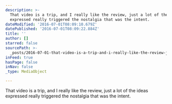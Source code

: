 ```yaml
---
description: >-
  That video is a trip, and I really like the review, just a lot of the ideas
  expressed really triggered the nostalgia that was the intent.
dateModified: '2016-07-01T08:09:10.679Z'
datePublished: '2016-07-01T08:09:22.884Z'
title: ''
author: []
starred: false
sourcePath: >-
  _posts/2016-07-01-that-video-is-a-trip-and-i-really-like-the-review-just-a-l.md
inFeed: true
hasPage: false
inNav: false
_type: MediaObject

---
```

That video is a trip, and I really like the review, just a lot of the ideas expressed really triggered the nostalgia that was the intent.